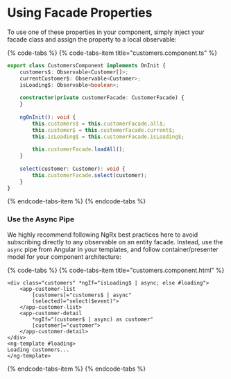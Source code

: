 # Using Facade Properties

To use one of these properties in your component, simply inject your facade class and assign the property to a local observable:

{% code-tabs %}
{% code-tabs-item title="customers.component.ts" %}
```typescript
export class CustomersComponent implements OnInit {
    customers$: Observable<Customer[]>;
    currentCustomer$: Observable<Customer>;
    isLoading$: Observable<boolean>;
    
    constructor(private customerFacade: CustomerFacade) {
    }
    
    ngOnInit(): void {
        this.customers$ = this.customerFacade.all$;
        this.customer$ = this.customerFacade.current$;
        this.isLoading$ = this.customerFacade.isLoading$;
        
        this.customerFacade.loadAll();
    }
    
    select(customer: Customer): void {
        this.customerFacade.select(customer);
    }
}
```
{% endcode-tabs-item %}
{% endcode-tabs %}

### Use the Async Pipe

We highly recommend following NgRx best practices here to avoid subscribing directly to any observable on an entity facade. Instead, use the `async` pipe from Angular in your templates, and follow container/presenter model for your component architecture:

{% code-tabs %}
{% code-tabs-item title="customers.component.html" %}
```markup
<div class="customers" *ngIf="isLoading$ | async; else #loading">
    <app-customer-list 
        [customers]="customers$ | async" 
        (selected)="select($event)">
    </app-customer-list>
    <app-customer-detail 
        *ngIf="(customer$ | async) as customer"
        [customer]="customer">
    </app-customer-detail>
</div>
<ng-template #loading>
Loading customers...
</ng-template>
```
{% endcode-tabs-item %}
{% endcode-tabs %}

